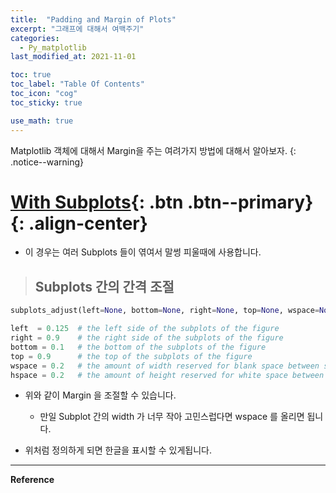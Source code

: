 ```yaml
---
title:  "Padding and Margin of Plots"
excerpt: "그래프에 대해서 여백주기"
categories:
  - Py_matplotlib
last_modified_at: 2021-11-01

toc: true
toc_label: "Table Of Contents"
toc_icon: "cog"
toc_sticky: true

use_math: true
---
```


 Matplotlib 객체에 대해서 Margin을 주는 여려가지 방법에 대해서 알아보자.
{: .notice--warning}

# [With Subplots](#link){: .btn .btn--primary}{: .align-center}

- 이 경우는 여러 Subplots 들이 엮여서 말썽 피울때에 사용합니다.

> ## Subplots 간의 간격 조절

```python
subplots_adjust(left=None, bottom=None, right=None, top=None, wspace=None, hspace=None)
```

```python
left  = 0.125  # the left side of the subplots of the figure
right = 0.9    # the right side of the subplots of the figure
bottom = 0.1   # the bottom of the subplots of the figure
top = 0.9      # the top of the subplots of the figure
wspace = 0.2   # the amount of width reserved for blank space between subplots
hspace = 0.2   # the amount of height reserved for white space between subplots
```

- 위와 같이 Margin 을 조절할 수 있습니다. 
  - 만일 Subplot 간의 width 가 너무 작아 고민스럽다면 wspace 를 올리면 됩니다.

- 위처럼 정의하게 되면 한글을 표시할 수 있게됩니다.

---

**Reference**


